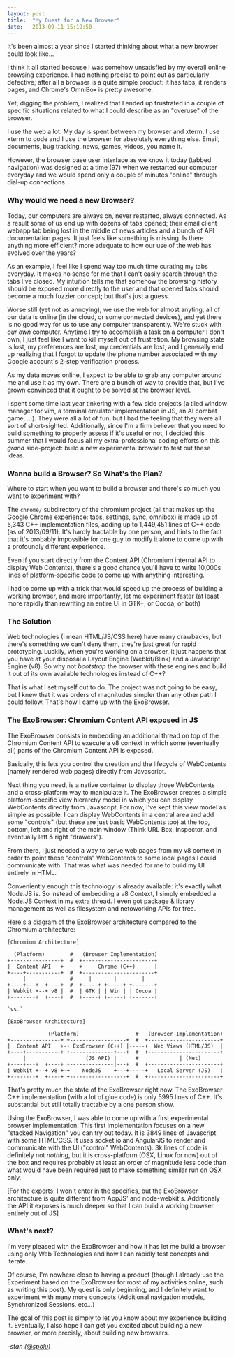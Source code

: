 ```yaml
---
layout: post
title:  "My Quest for a New Browser"
date:   2013-09-11 15:19:50
---
```


It's been almost a year since I started thinking about what a new browser could look like...

I think it all started because I was somehow unsatisfied by my overall online browsing experience. I had nothing precise to point out as particularly defective; after all a browser is a quite simple product: it has tabs, it renders pages, and Chrome's OmniBox is pretty awesome.

Yet, digging the problem, I realized that I ended up frustrated in a couple of specific situations related to what I could describe as an "overuse" of the browser.

I use the web a lot. My day is spent between my browser and xterm. I use xterm to code and I use the browser for absolutely everything else. Email, documents, bug tracking, news, games, videos, you name it.

However, the browser base user interface as we know it today (tabbed navigation) was designed at a time (97) when we restarted our computer everyday and we would spend only a couple of minutes "online" through dial-up connections.

### Why would we need a new Browser?

Today, our computers are always on, never restarted, always connected. As a result some of us end up with dozens of tabs opened; their email client webapp tab being lost in the middle of news articles and a bunch of API documentation pages. It just feels like something is missing. Is there anything more efficient? more adequate to how our use of the web has evolved over the years?

As an example, I feel like I spend way too much time curating my tabs everyday. It makes no sense for me that I can't easily search through the tabs I've closed. My intuition tells me that somehow the browsing history should be exposed more directly to the user and that opened tabs should become a much fuzzier concept; but that's just a guess.

Worse still (yet not as annoying), we use the web for almost anyting, all of our data is online (in the cloud, or some connected devices), and yet there is no good way for us to use any computer transparently. We're stuck with *our own* computer. Anytime I try to accomplish a task on a computer I don't own, I just feel like I want to kill myself out of frustration. My browsing state is lost, my preferences are lost, my credentials are lost, and I generally end up realizing that I forgot to update the phone number associated with my Google account's 2-step verification process.

As my data moves online, I expect to be able to grab any computer around me and use it as my own. There are a bunch of way to provide that, but I've grown convinced that it ought to be solved at the browser level.

I spent some time last year tinkering with a few side projects (a tiled window manager for vim, a terminal emulator implementation in JS, an AI combat game, ...). They were all a lot of fun, but I had the feeling that they were all sort of short-sighted. Additionally, since I'm a firm believer that you need to build something to properly assess if it's useful or not, I decided this summer that I would focus all my extra-professional coding efforts on this *grand* side-project: build a new experimental browser to test out these ideas. 

### Wanna build a Browser? So What's the Plan?

Where to start when you want to build a browser and there's so much you want to experiment with?

The `chrome/` subdirectory of the chromium project (all that makes up the Google Chrome experience: tabs, settings, sync, omnibox) is made up of 5,343 C++ implementation files, adding up to 1,449,451 lines of C++ code (as of 2013/09/11). It's hardly tractable by one person, and hints to the fact that it's probably impossible for one guy to modify it alone to come up with a profoundly different experience.

Even if you start directly from the Content API (Chromium internal API to display Web Contents), there's a good chance you'll have to write 10,000s lines of platform-specific code to come up with anything interesting.

I had to come up with a trick that would speed up the process of building a working browser, and more importantly, let me experiment faster (at least more rapidly than rewriting an entire UI in GTK+, or Cocoa, or both)

### The Solution

Web technologies (I mean HTML/JS/CSS here) have many drawbacks, but there's something we can't deny them, they're just great for rapid prototyping. Luckily, when you're working on a browser, it just happens that you have at your disposal a Layout Engine (Webkit/Blink) and a Javascript Engine (v8). So why not *bootstrap* the browser with these engines and build it out of its own available technologies instead of C++?

That is what I set myself out to do. The project was not going to be easy, but I knew that it was orders of magnitudes simpler than any other path I could follow. That's how I came up with the ExoBrowser.

### The ExoBrowser: Chromium Content API exposed in JS

The ExoBrowser consists in embedding an additional thread on top of the Chromium Content API to execute a v8 context in which some (eventually all) parts of the Chromium Content API is exposed.

Basically, this lets you control the creation and the lifecycle of WebContents (namely rendered web pages) directly from Javascript. 

Next thing you need, is a native container to display those WebContents and a cross-platform way to manipulate it. The ExoBrowser creates a simple platform-specific view hierarchy model in which you can display WebContents directly from Javascript. For now, I've kept this view model as simple as possible: I can display WebContents in a central area and add some "controls" (but these are just basic WebContents too) at the top, bottom, left and right of the main window (Think URL Box, Inspector, and eventually left & right "drawers").

From there, I just needed a way to serve web pages from my v8 context in order to point these "controls" WebContents to some local pages I could communicate with. That was what was needed for me to build my UI entirely in HTML.

Conveniently enough this technology is already available: it's exactly what Node.JS is. So instead of embedding a v8 Context, I simply embedded a Node.JS Context in my extra thread. I even got package & library management as well as  filesystem and netoworking APIs for free.

Here's a diagram of the ExoBrowser architecture compared to the Chromium architecture:

```
[Chromium Architecture]
  
  (Platform)        #   (Browser Implementation)
+----------------+  #  +-----------------------+
|  Content API   +-----+     Chrome (C++)      |
+----+-----------+  #  +-----------------------+
     |              #     |       |        |
+----+---+  +----+  #  +-----+ +-----+ +-------+
| Webkit +--+ v8 |  #  | GTK | | Win | | Cocoa |
+--------+  +----+  #  +-----+ +-----+ +-------+

`vs.`

[ExoBrowser Architecture]

             (Platform)                  #   (Browser Implementation)
+----------------+ +------------------+  #  +-----------------------+
|  Content API   +-+ ExoBrowser (C++) |-----+  Web Views (HTML/JS)  |
+----+-----------+ +--------------+---+  #  +-----------------------+
     |                   (JS API) |      #             | (Net)      
+----+---+  +----+ +--------------|---+  #  +-----------------------+
| Webkit +--+ v8 +-+    NodeJS    +---+-----+   Local Server (JS)   |
+--------+  +----+ +------------------+  #  +-----------------------+
```

That's pretty much the state of the ExoBrowser right now. The ExoBrowser C++ implementation (with a lot of glue code) is only 5995 lines of C++. It's substantial but still totally tractable by a one person show.

Using the ExoBrowser, I was able to come up with a first experimental browser implementation. This first implementation focuses on a new "stacked Navigation" you can try out today. It is 3849 lines of Javascript with some HTML/CSS. It uses socket.io and AngularJS to render and communicate with the UI ("control" WebContents). 3k lines of code is definitely not *nothing*, but it is cross-platform (OSX, Linux for now) out of the box and requires probably at least an order of magnitude less code than what would have been required just to make something similar run on OSX only.

[For the experts: I won't enter in the specifics, but the ExoBrowser architecture is quite different from AppJS' and node-webkit's. Additionaly the API it exposes is much deeper so that I can build a working browser entirely out of JS]

### What's next?

I'm very pleased with the ExoBrowser and how it has let me build a browser using only Web Technologies and how I can rapidly test concepts and iterate.

Of course, I'm nowhere close to having a product (though I already use the Experiment based on the ExoBrowser for most of my activities online, such as writing this post). My quest is only beginning, and I definitely want to experiment with many more concepts (Additional navigation models, Synchronized Sessions, etc...)

The goal of this post is simply to let you know about my experience building it. Eventually, I also hope I can get you excited about building a new browser, or more precisly, about building new browsers.

*-stan ([@spolu](http://github.com/spolu))*
